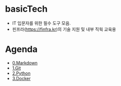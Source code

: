 # basicTech
* IT 입문자를 위한 필수 도구 모음.
* 핀프라(https://finfra.kr)의 기술 지원 및 내부 직웍 교육용

# Agenda
* [0.Markdown](./Markdown/)
* [1.Git](./Git/)
* [2.Python](./Python/)
* [3.Docker](./Docker/)
